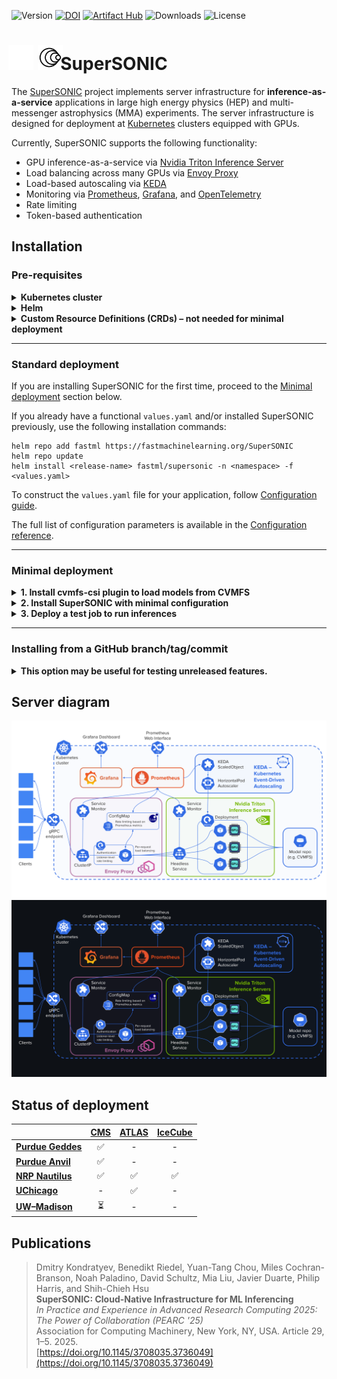![Version](https://img.shields.io/github/v/release/fastmachinelearning/SuperSONIC)
[![DOI](https://zenodo.org/badge/876768230.svg)](https://doi.org/10.5281/zenodo.14815348)
[![Artifact Hub](https://img.shields.io/endpoint?url=https://artifacthub.io/badge/repository/supersonic)](https://artifacthub.io/packages/search?repo=supersonic)
![Downloads](https://img.shields.io/github/downloads/fastmachinelearning/SuperSONIC/total)
![License](https://img.shields.io/github/license/fastmachinelearning/SuperSONIC)

<h1>
<span style="margin: -10px -10px -10px -5px">
  <img src="./docs/img/SuperSONIC_small_light_128.png#gh-dark-mode-only" alt="logo" height="40">
  <img src="./docs/img/SuperSONIC_small_128.png#gh-light-mode-only" alt="logo" height="40">
</span>
   SuperSONIC
</h1>

The [SuperSONIC](http://fastmachinelearning.org/SuperSONIC/ "SuperSONIC") project implements server infrastructure for **inference-as-a-service**
applications in large high energy physics (HEP) and multi-messenger astrophysics
(MMA) experiments. The server infrastructure is designed for deployment at [Kubernetes](https://kubernetes.io) clusters equipped with GPUs.

Currently, SuperSONIC supports the following functionality:
- GPU inference-as-a-service via [Nvidia Triton Inference Server](https://developer.nvidia.com/triton-inference-server)
- Load balancing across many GPUs via [Envoy Proxy](envoyproxy.io)
- Load-based autoscaling via [KEDA](keda.sh)
- Monitoring via [Prometheus](https://prometheus.io), [Grafana](https://grafana.com), and [OpenTelemetry](https://opentelemetry.io/docs/collector/)
- Rate limiting
- Token-based authentication


## Installation

### Pre-requisites

  <details>
  <summary><strong>Kubernetes cluster</strong></summary>

  ideally with access to GPUs, but CPUs are enough for a minimal deployment.
  </details>

  <details>
  <summary><strong>Helm</strong></summary>

  Helm is a package manager for Kubernetes. 
  To install Helm on your machine, follow the official instructions at [https://helm.sh/docs/intro/install/](https://helm.sh/docs/intro/install/).
  </details>

  <details>
  <summary><strong>Custom Resource Definitions (CRDs) – not needed for minimal deployment</strong></summary>

  - [Prometheus](https://prometheus.io) CRDs

    If you are using an established Kubernetes cluster (e.g. at an HPC), there is a high chance that these CRDs are already installed. Otherwise, cluster admin can use the following commands:
    <details>
    <summary><strong>How to install Prometheus CRDs</strong></summary>

    ```
    helm repo add prometheus-community https://prometheus-community.github.io/helm-charts
    helm repo update
    kubectl create namespace monitoring
    helm install prometheus-operator prometheus-community/kube-prometheus-stack --namespace monitoring --set prometheusOperator.createCustomResource=false --set defaultRules.create=false --set alertmanager.enabled=false --set prometheus.enabled=false --set grafana.enabled=false
    ```
    </details>
  - [KEDA](https://keda.sh) CRDs (only if using autoscaling)
    
    <details>
    <summary><strong>How to install Prometheus CRDs</strong></summary>

    ```
    helm repo add kedacore https://kedacore.github.io/charts
    helm repo update
    kubectl create namespace keda
    helm install keda kedacore/keda --namespace keda
    ```
    </details>
  </details>

---

### Standard deployment

If you are installing SuperSONIC for the first time, proceed to the [Minimal deployment](#minimal-deployment) section below.

If you already have a functional `values.yaml` and/or installed SuperSONIC previously, use the following installation commands:

```
helm repo add fastml https://fastmachinelearning.org/SuperSONIC
helm repo update
helm install <release-name> fastml/supersonic -n <namespace> -f <values.yaml>
```

To construct the `values.yaml` file for your application, follow [Configuration guide](http://fastmachinelearning.org/SuperSONIC/configuration-guide.html "Configuration guide").

The full list of configuration parameters is available in the [Configuration reference](http://fastmachinelearning.org/SuperSONIC/configuration-reference.html "Configuration reference").

---

### Minimal deployment

<details>
<summary><strong>1. Install cvmfs-csi plugin to load models from CVMFS</strong></summary>

For an example installation, we will use CMS models loaded from [CVMFS](https://cvmfs.readthedocs.io/en/stable/). SuperSONIC allows other types of model repository, including 
an arbitrary Persistent Volume, an NFS volume, or S3 storage.

[cvmfs-csi](https://github.com/cvmfs-contrib/cvmfs-csi) plugin allows to easily mount CVMFS
into a Kubernetes cluster by creating a new storage class. A Persistent Volume created with this
storage class will have CVMFS contents visible inside. 

Cluster admin can use the following commands to install `cvmfs-csi`:
```
kubectl create namespace cvmfs-csi
helm install -n cvmfs-csi cvmfs-csi oci://registry.cern.ch/kubernetes/charts/cvmfs-csi --values cvmfs/values-cvmfs-csi.yaml
kubectl apply -f cvmfs/cvmfs-storageclass.yaml -n cvmfs-csi
```
</details>

<details>
<summary><strong>2. Install SuperSONIC with minimal configuration</strong></summary>

The minimal deployment will install only a single CPU-based Triton server and an Envoy Proxy.
We will use [`values/values-minimal.yaml`](values/values-minimal.yaml) as our minimal
configuration file.

```
helm repo add fastml https://fastmachinelearning.org/SuperSONIC
helm repo update
helm install <release-name> fastml/supersonic -n <namespace> -f values/values-minimal.yaml
```
</details>

<details>
<summary><strong>3. Deploy a test job to run inferences</strong></summary>

To test your SuperSONIC installation, we will create a small [Nvidia Performance Analyzer](https://docs.nvidia.com/deeplearning/triton-inference-server/archives/triton-inference-server-2280/user-guide/docs/user_guide/perf_analyzer.html) job,
which will send a single inference request with random input data to Envoy Proxy endpoint.

1. In `tests/perf-analyzer-job.yaml`, edit the following parameters to match your deployment:

    ```
    metadata:
      namespace: <namespace>
    ```

    In `perf_analyzer` command: 

    ```
    -u <release-name>.<namespace>.svc.cluster.local:8001
    ```

2. Submit the job to your Kubernetes cluster:

    ```
    kubectl apply -n <namespace> -f tests/perf-analyzer-job.yaml
    ```

3. Track job performance and inspect logs:

    ```
    kubectl get pods -l job-name=perf-analyzer-job -n <namespace>
    kubectl logs <pod-name> -n <namespace>
    ```

</details>

---

### Installing from a GitHub branch/tag/commit

<details>
<summary><strong>This option may be useful for testing unreleased features.</strong></summary>

```
git clone https://github.com/fastmachinelearning/SuperSONIC.git
cd SuperSONIC
git checkout <branch-or-commit>
helm dependency build helm/supersonic
helm install <release-name> helm/supersonic -n <namespace> -f <your-values.yaml>
```

</details>


## Server diagram

<p align="center">
  <img src="https://github.com/fastmachinelearning/SuperSONIC/blob/main/docs/img/diagram.svg#gh-light-mode-only" alt="diagram" width="700"/>
  <img src="https://github.com/fastmachinelearning/SuperSONIC/blob/main/docs/img/diagram-dark.svg#gh-dark-mode-only" alt="diagram-dark" width="700"/>
</p>


## Status of deployment

|  | **[CMS](https://home.cern/science/experiments/cms)**      | **[ATLAS](https://home.cern/science/experiments/atlas)**    | **[IceCube](https://icecube.wisc.edu)**  |
|:---|:---:|:---:|:---:|
| **[Purdue Geddes](https://www.rcac.purdue.edu/compute/geddes)**   | ✅ | - | - |
| **[Purdue Anvil](https://www.rcac.purdue.edu/compute/anvil)**   | ✅ | - | - |
| **[NRP Nautilus](https://docs.nationalresearchplatform.org)**    | ✅  |  ✅ |   ✅   |
| **[UChicago](https://af.uchicago.edu/)**    |  -  |  ✅ |   -   |
| **[UW–Madison](https://www.hep.wisc.edu/cms/comp/)**  | ⏳ | - | - |

## Publications

> Dmitry Kondratyev, Benedikt Riedel, Yuan-Tang Chou, Miles Cochran-Branson, Noah Paladino, David Schultz, Mia Liu, Javier Duarte, Philip Harris, and Shih-Chieh Hsu  
> **SuperSONIC: Cloud-Native Infrastructure for ML Inferencing**  
> *In Practice and Experience in Advanced Research Computing 2025: The Power of Collaboration (PEARC '25)*  
> Association for Computing Machinery, New York, NY, USA. Article 29, 1–5. 2025.  
> [https://doi.org/10.1145/3708035.3736049](https://doi.org/10.1145/3708035.3736049)

